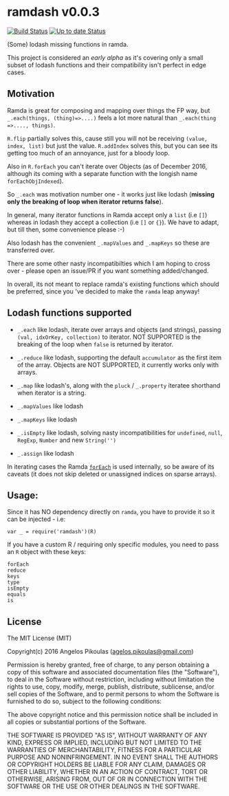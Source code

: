 # ramdash v0.0.3 

[![Build Status](https://travis-ci.org/anodynos/ramdash.svg?branch=master)](https://travis-ci.org/anodynos/ramdash)
[![Up to date Status](https://david-dm.org/anodynos/ramdash.png)](https://david-dm.org/anodynos/ramdash)

(Some) lodash missing functions in ramda.

This project is considered an *early alpha* as it's covering only a small subset of lodash functions and their compatibility isn't perfect in edge cases. 

## Motivation 

Ramda is great for composing and mapping over things the FP way, but `_.each(things, (thing)=>....)` feels a lot more natural than `_.each(thing =>...., things)`. 

`R.flip` partially solves this, cause still you will not be receiving `(value, index, list)` but just the value. `R.addIndex` solves this, but you can see its getting too much of an annoyance, just for a bloody loop.

Also in `R.forEach` you can't iterate over Objects (as of December 2016, although its coming with a separate function with the longish name `forEachObjIndexed`). 

So `_.each` was motivation number one - it works just like lodash (__missing only the breaking of loop when iterator returns false__).      
 
In general, many iterator functions in Ramda accept only a `list` (i.e `[]`) whereas in lodash they accept a collection (i.e `[]` or `{}`). We have to adapt, but till then, some convenience please :-)  

Also lodash has the convenient `_.mapValues` and `_.mapKeys` so these are transferred over. 

There are some other nasty incompatibilties which I am hoping to cross over - please open an issue/PR if you want something added/changed. 

In overall, its not meant to replace ramda's existing functions which should be preferred, since you 've decided to make the `ramda` leap anyway!

## Lodash functions supported 

  * `_.each` like lodash, iterate over arrays and objects (and strings), passing `(val, idxOrKey, collection)` to iterator. NOT SUPPORTED is the breaking of the loop when `false` is returned by iterator.
   
  * `_.reduce` like lodash, supporting the default `accumulator` as the first item of the array. Objects are NOT SUPPORTED, it currently works only with arrays. 

  * `_.map`  like lodash's, along with the `pluck` / `_.property` iteratee shorthand  when iterator is a string.   

  * `_.mapValues` like lodash  

  * `_.mapKeys`   like lodash 
  
  * `_.isEmpty`   like lodash, solving nasty incompatibilities for `undefined`, `null`, `RegExp`, `Number` and new `String('')`

  * `_.assign`    like lodash
  
In iterating cases the Ramda [`forEach`](http://ramdajs.com/docs/#forEach) is used internally, so be aware of its caveats (it does not skip deleted or unassigned indices on sparse arrays). 
                                                           
## Usage:

Since it has NO dependency directly on `ramda`, you have to provide it so it can be injected - i.e:  

    var _ = require('ramdash')(R)  

If you have a custom R / requiring only specific modules, you need to pass an `R` object with these keys:

    forEach 
    reduce 
    keys 
    type 
    isEmpty 
    equals
    is

## License

The MIT License (MIT)

Copyright(c) 2016 Angelos Pikoulas (agelos.pikoulas@gmail.com)

Permission is hereby granted, free of charge, to any person
obtaining a copy of this software and associated documentation
files (the "Software"), to deal in the Software without
restriction, including without limitation the rights to use,
copy, modify, merge, publish, distribute, sublicense, and/or sell
copies of the Software, and to permit persons to whom the
Software is furnished to do so, subject to the following
conditions:

The above copyright notice and this permission notice shall be
included in all copies or substantial portions of the Software.

THE SOFTWARE IS PROVIDED "AS IS", WITHOUT WARRANTY OF ANY KIND,
EXPRESS OR IMPLIED, INCLUDING BUT NOT LIMITED TO THE WARRANTIES
OF MERCHANTABILITY, FITNESS FOR A PARTICULAR PURPOSE AND
NONINFRINGEMENT. IN NO EVENT SHALL THE AUTHORS OR COPYRIGHT
HOLDERS BE LIABLE FOR ANY CLAIM, DAMAGES OR OTHER LIABILITY,
WHETHER IN AN ACTION OF CONTRACT, TORT OR OTHERWISE, ARISING
FROM, OUT OF OR IN CONNECTION WITH THE SOFTWARE OR THE USE OR
OTHER DEALINGS IN THE SOFTWARE.
